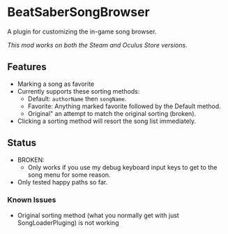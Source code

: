 # BeatSaberSongBrowser
A plugin for customizing the in-game song browser.

*This mod works on both the Steam and Oculus Store versions.*

## Features
- Marking a song as favorite
- Currently supports these sorting methods:
  - Default: `authorName` then `songName`.
  - Favorite: Anything marked favorite followed by the Default method.
  - Original" an attempt to match the original sorting (broken).
- Clicking a sorting method will resort the song list immediately.

## Status
- BROKEN:
  - Only works if you use my debug keyboard input keys to get to the song menu for some reason.
- Only tested happy paths so far.

### Known Issues
- Original sorting method (what you normally get with just SongLoaderPluging) is not working




